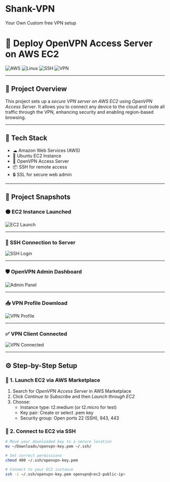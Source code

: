 # Shank-VPN
Your Own Custom  free VPN setup
# 🚀 Deploy OpenVPN Access Server on AWS EC2

![AWS](https://img.shields.io/badge/AWS-Cloud-orange?logo=amazon-aws&style=for-the-badge)
![Linux](https://img.shields.io/badge/Linux-Ubuntu-blue?logo=linux&style=for-the-badge)
![SSH](https://img.shields.io/badge/SSH-Terminal-222?logo=gnome-terminal&style=for-the-badge)
![VPN](https://img.shields.io/badge/OpenVPN-Secure-orange?logo=openvpn&style=for-the-badge)

---

## 📌 Project Overview

This project sets up a *secure VPN server on AWS EC2* using *OpenVPN Access Server*. It allows you to connect any device to the cloud and route all traffic through the VPN, enhancing security and enabling region-based browsing.

---

## 🧰 Tech Stack

- ☁ Amazon Web Services (AWS)
- 🐧 Ubuntu EC2 Instance
- 🔐 OpenVPN Access Server
- 📦 SSH for remote access
- 🔒 SSL for secure web admin

---

## 📸 Project Snapshots

### 🟠 EC2 Instance Launched
![EC2 Launch](.png)

---

### 🔑 SSH Connection to Server
![SSH Login](assets/ssh-login.png)

---

### 🛡️ OpenVPN Admin Dashboard
![Admin Panel](assets/admin-login.png)

---

### 📥 VPN Profile Download
![VPN Profile](assets/vpn-profile.png)

---

### ✅ VPN Client Connected
![VPN Connected](assets/vpn-connected.png)


---

## ⚙ Step-by-Step Setup

### 🔸 1. Launch EC2 via AWS Marketplace

1. Search for *OpenVPN Access Server* in AWS Marketplace
2. Click *Continue to Subscribe* and then *Launch through EC2*
3. Choose:
   - Instance type: t2.medium (or t2.micro for test)
   - Key pair: Create or select .pem key
   - Security group: Open ports 22 (SSH), 943, 443

### 🔸 2. Connect to EC2 via SSH

```bash
# Move your downloaded key to a secure location
mv ~/Downloads/openvpn-key.pem ~/.ssh/

# Set correct permissions
chmod 400 ~/.ssh/openvpn-key.pem

# Connect to your EC2 instance
ssh -i ~/.ssh/openvpn-key.pem openvpn@<ec2-public-ip>
